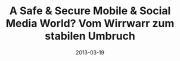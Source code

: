 ---
abstract: ''
authors:
- Thomas Grechenig
date: '2013-03-19'
featured: false
links:
- name: Publik
  url: https://publik.tuwien.ac.at/showentry.php?ID=226136&lang=1
publication_types:
- '0'
publishDate: '2013-03-19'
title: A Safe & Secure Mobile & Social Media World? Vom Wirrwarr zum stabilen Umbruch
url_pdf: ''
---